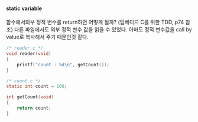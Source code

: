 #### static variable

함수에서외부 정적 변수를 return하면 어떻게 될까? (임베디드 C를 위한 TDD, p74 참조)
다른 파일에서도 외부 정적 변수 값을 읽을 수 있었다. 
아마도 정적 변수값을 call by value로 복사해서 주기 때문인것 같다.

``` c
/* reader.c */
void reader(void)
{
    printf("count : %d\n", getCount());
}
```

``` c
/* count.c */
static int count = 100;

int getCount(void)
{
    return count;
}
```
